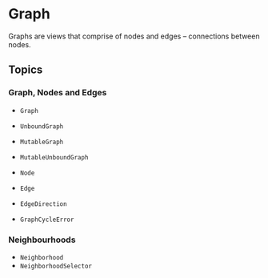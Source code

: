 # Graph

Graphs are views that comprise of nodes and edges – connections between nodes.

## Topics

### Graph, Nodes and Edges

- ``Graph``
- ``UnboundGraph``
- ``MutableGraph``
- ``MutableUnboundGraph``

- ``Node``
- ``Edge``
- ``EdgeDirection``

- ``GraphCycleError``

### Neighbourhoods

- ``Neighborhood``
- ``NeighborhoodSelector``
